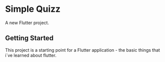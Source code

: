 # Simple Quizz

A new Flutter project.

## Getting Started

This project is a starting point for a Flutter application -  the basic things that i´ve learned about flutter.
